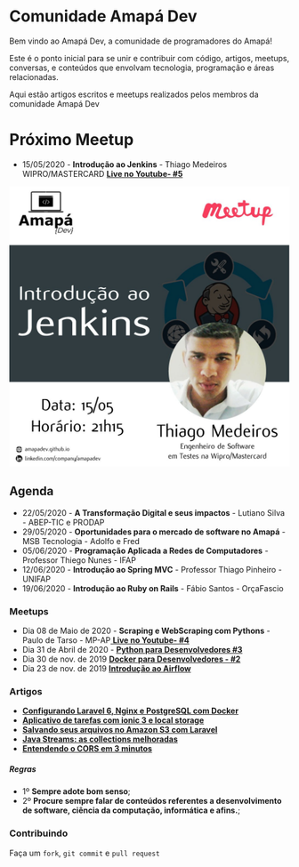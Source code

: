 # Comunidade Amapá Dev

Bem vindo ao Amapá Dev, a comunidade de programadores do Amapá!

Este é o ponto inicial para se unir e contribuir com código, artigos, meetups, conversas, e conteúdos que envolvam tecnologia, programação e áreas relacionadas.

Aqui estão artigos escritos e meetups realizados pelos membros da comunidade Amapá Dev
# Próximo Meetup
- 15/05/2020 - **Introdução ao Jenkins** - Thiago Medeiros WIPRO/MASTERCARD [ **Live no Youtube- #5**](https://www.youtube.com/watch?v=FmdF5rxA0BQ)



![image](https://raw.githubusercontent.com/amapadev/amapadev.github.io/master/img/jenkins.jpeg)





## Agenda 
- 22/05/2020 - **A Transformação Digital e seus impactos** - Lutiano Silva - ABEP-TIC e PRODAP
- 29/05/2020 - **Oportunidades para o mercado de software no Amapá** - MSB Tecnologia - Adolfo e Fred
- 05/06/2020 - **Programação Aplicada a Redes de Computadores** - Professor Thiego Nunes - IFAP
- 12/06/2020 - **Introdução ao Spring MVC** - Professor Thiago Pinheiro - UNIFAP
- 19/06/2020 - **Introdução ao Ruby on Rails** - Fábio Santos - OrçaFascio

### Meetups
- Dia 08 de Maio de 2020 - **Scraping e WebScraping com Pythons** - Paulo de Tarso - MP-AP[ **Live no Youtube- #4**](https://www.youtube.com/watch?v=DktLbsBYdOk)
- Dia 31 de Abril de 2020 - [ **Python para Desenvolvedores #3** ](https://www.youtube.com/watch?v=MLqlgps8CqA)
- Dia 30 de nov. de 2019  [ **Docker para Desenvolvedores - #2**](https://www.youtube.com/watch?v=KJ22FQFD2S4)
- Dia 23 de nov. de 2019  [ **Introdução ao Airflow**](https://www.youtube.com/watch?v=Dik5-_NYAA0&feature=youtu.be)



### Artigos

- [ **Configurando Laravel 6, Nginx e PostgreSQL com Docker**](https://medium.com/@vhsilva.ap/configurando-laravel-6-nginx-e-postgresql-com-docker-9ad29c53d5)
- [ **Aplicativo de tarefas com ionic 3 e local storage**](https://medium.com/@juniorsnts123/aplicativo-de-tarefas-com-ionic-3-e-local-storage-cbaa9565046)
- [ **Salvando seus arquivos no Amazon S3 com Laravel**](https://medium.com/@ediltondanniken/salvando-seus-arquivos-no-amazon-s3-com-laravel-f20d389c6185)
- [ **Java Streams: as collections melhoradas**](https://medium.com/@thiagomedeiros_58357/java-streams-as-collections-melhoradas-4ccb436646c3)
- [**Entendendo o CORS em 3 minutos**](https://medium.com/@thiagomedeiros_58357/entendendo-cors-em-2-minutos-f77f68dd3385)



##### Regras
  - 1º **Sempre adote bom senso**;
  - 2º **Procure sempre falar de conteúdos referentes a desenvolvimento de software, ciência da computação, informática e afins.**;



### Contribuindo

Faça um `fork`, `git commit` e `pull request`
